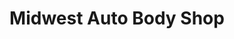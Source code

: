 ---
title: "Midwest Auto Body Shop"
url: /melrose-park/midwest-auto-body-shop/
shop: Autowerkstatt
---